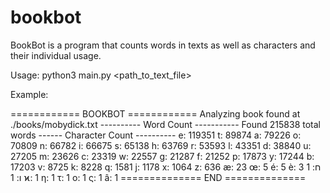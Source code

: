 # bookbot
 
BookBot is a program that counts words in texts as well as characters and their individual usage.

Usage: python3 main.py <path_to_text_file>

Example:

============ BOOKBOT ============
Analyzing book found at ./books/mobydick.txt
---------- Word Count -----------
Found 215838 total words
------ Character Count ----------
e: 119351
t: 89874
a: 79226
o: 70809
n: 66782
i: 66675
s: 65138
h: 63769
r: 53593
l: 43351
d: 38840
u: 27205
m: 23626
c: 23319
w: 22557
g: 21287
f: 21252
p: 17873
y: 17244
b: 17203
v: 8725
k: 8228
q: 1581
j: 1178
x: 1064
z: 636
æ: 23
œ: 5
é: 5
è: 3
ח: 1
ו: 1
ϰ: 1
η: 1
τ: 1
ο: 1
ς: 1
â: 1
============== END ==============
